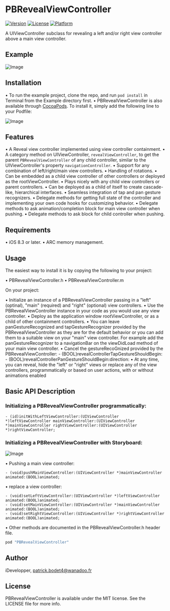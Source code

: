 # PBRevealViewController

[![Version](https://img.shields.io/cocoapods/v/PBRevealViewController.svg?style=flat)](http://cocoapods.org/pods/PBRevealViewController)
[![License](https://img.shields.io/cocoapods/l/PBRevealViewController.svg?style=flat)](http://cocoapods.org/pods/PBRevealViewController)
[![Platform](https://img.shields.io/cocoapods/p/PBRevealViewController.svg?style=flat)](http://cocoapods.org/pods/PBRevealViewController)

A UIViewController subclass for revealing a left and/or right view controller above a main view controller.

## Example

![Image](https://github.com/iDevelopper/PBRevealViewController/blob/master/PBRevealViewController_Video.gif)

## Installation

• To run the example project, clone the repo, and run `pod install` in Terminal from the Example directory first.
• PBRevealViewController is also available through [CocoaPods](http://cocoapods.org). To install
it, simply add the following line to your Podfile:

![Image](https://github.com/iDevelopper/PBRevealViewController/blob/master/PBRevealViewController_Cocoa.png)

## Features

• A Reveal view controller implemented using view controller containment.
• A category method on UIViewController, `revealViewController`, to get the parent `PBRevealViewController` of any child controller, similar to the UIViewController's property `navigationController`.
• Support for any combination of left/right/main view controllers.
• Handling of rotations.
• Can be embedded as a child view controller of other controllers or deployed as the rootViewController.
• Plays nicely with any child view controllers or parent controllers.
• Can be deployed as a child of itself to create cascade-like, hierarchical interfaces.
• Seamless integration of tap and pan gesture recognizers.
• Delegate methods for getting full state of the controller and implementing your own code hooks for customizing behavior.
• Delegate methods to ask animation/completion block for main view controller when pushing.
• Delegate methods to ask block for child controller when pushing.

## Requirements

• iOS 8.3 or later.
• ARC memory management.

## Usage

The easiest way to install it is by copying the following to your project:

• PBRevealViewController.h
• PBRevealViewController.m

On your project:

• Initialize an instance of a PBRevealViewController passing in a "left" (optinal), "main" (required) and "right" (optional) view controllers.
• Use the PBRevealViewController instance in your code as you would use any view controller.
• Deploy as the application window rootViewController, or as a child of other containment controllers.
• You can leave panGestureRecognized and tapGestureRecognizer provided by the PBRevealViewController as they are for the default behavior or you can add them to a suitable view on your "main" view controller. For example add the panGestureRecognizer to a navigationBar on the viewDidLoad method of your main view controller.
• Cancel the gestureRecoGnized provided by the PBRevealViewController:
    - (BOOL)revealControllerTapGestureShouldBegin:
    - (BOOL)revealControllerPanGestureShouldBegin:direction:
• At any time, you can reveal, hide the "left" or "right" views or replace any of the view controllers, programmatically or based on user actions, with or without animations enabled

## Basic API Description

### Initializing a PBRevealViewController programmatically:

```
- (id)initWithLeftViewController:(UIViewController *)leftViewController mainViewController:(UIViewController *)mainViewController rightViewController:(UIViewController *)rightViewController;
```
### Initializing a PBRevealViewController with Storyboard:

![Image](https://github.com/iDevelopper/PBRevealViewController/blob/master/PBRevealViewController_Story.png)

• Pushing a main view controller:

```
- (void)pushMainViewController:(UIViewController *)mainViewController animated:(BOOL)animated;
```
• replace a view controller:

```
- (void)setLeftViewController:(UIViewController *)leftViewController animated:(BOOL)animated;
- (void)setMainViewController:(UIViewController *)mainViewController animated:(BOOL)animated;
- (void)setRightViewController:(UIViewController *)rightViewController animated:(BOOL)animated;
```

• Other methods are documented in the PBRevealViewController.h header file. 


```ruby
pod "PBRevealViewController"
```

## Author

iDevelopper, patrick.bodet4@wanadoo.fr

## License

PBRevealViewController is available under the MIT license. See the LICENSE file for more info.
